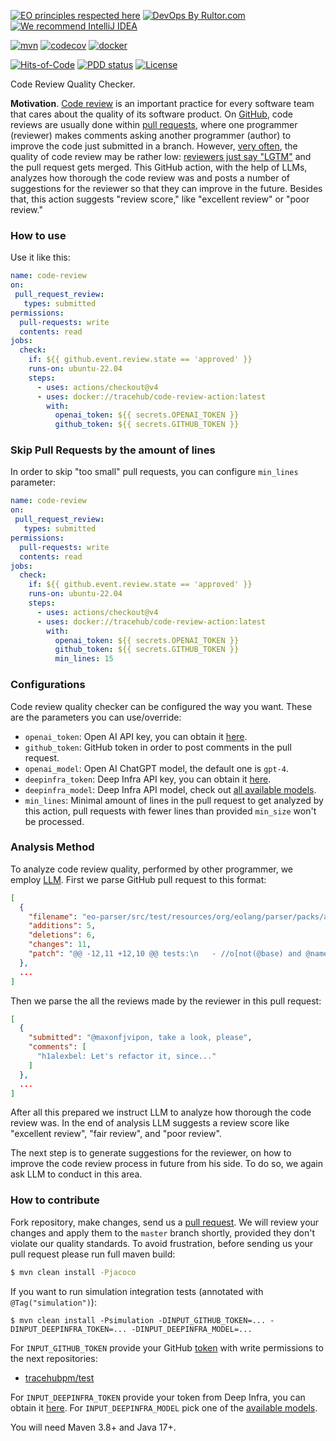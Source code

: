 [![EO principles respected here](https://www.elegantobjects.org/badge.svg)](https://www.elegantobjects.org)
[![DevOps By Rultor.com](http://www.rultor.com/b/trarcehubpm/code-review-action)](http://www.rultor.com/p/tracehubpm/code-review-action)
[![We recommend IntelliJ IDEA](https://www.elegantobjects.org/intellij-idea.svg)](https://www.jetbrains.com/idea/)

[![mvn](https://github.com/tracehubpm/code-review-action/actions/workflows/mvn.yml/badge.svg)](https://github.com/tracehubpm/code-review-action/actions/workflows/mvn.yml)
[![codecov](https://codecov.io/gh/tracehubpm/code-review-action/graph/badge.svg?token=JlkMLSJgRo)](https://codecov.io/gh/tracehubpm/code-review-action)
[![docker](https://img.shields.io/docker/v/tracehub/code-review-action/latest)](https://hub.docker.com/repository/docker/tracehub/code-review-action/general)

[![Hits-of-Code](https://hitsofcode.com/github/tracehubpm/code-review-action)](https://hitsofcode.com/view/github/tracehubpm/code-review-action)
[![PDD status](http://www.0pdd.com/svg?name=tracehubpm/code-review-action)](http://www.0pdd.com/p?name=tracehubpm/code-review-action)
[![License](https://img.shields.io/badge/license-MIT-green.svg)](https://github.com/tracehubpm/code-review-action/blob/master/LICENSE.txt)

Code Review Quality Checker.

**Motivation**.
[Code review](https://en.wikipedia.org/wiki/Code_review) is an important practice for every software team that cares about
the quality of its software product. On [GitHub](https://github.com), code reviews are usually done
within [pull requests](https://github.com/features/code-review), where one programmer (reviewer) makes comments asking
another programmer (author) to improve the code just submitted in a branch.
However, [very often](https://www.yegor256.com/2015/02/09/serious-code-reviewer.html),
the quality of code review may be rather low: [reviewers just say "LGTM"](https://www.l3r8y.ru/2023/08/06/dont-be-shy-cry#dont-upset-people)
and the pull request gets merged. This GitHub action, with the help of LLMs,
analyzes how thorough the code review was and posts a number of suggestions
for the reviewer so that they can improve in the future.
Besides that, this action suggests "review score," like
"excellent review" or "poor review."

### How to use

Use it like this:
```yml
name: code-review
on:
 pull_request_review:
   types: submitted
permissions:
  pull-requests: write
  contents: read
jobs:
  check:
    if: ${{ github.event.review.state == 'approved' }}
    runs-on: ubuntu-22.04
    steps:
      - uses: actions/checkout@v4
      - uses: docker://tracehub/code-review-action:latest
        with:
          openai_token: ${{ secrets.OPENAI_TOKEN }}
          github_token: ${{ secrets.GITHUB_TOKEN }}
```

### Skip Pull Requests by the amount of lines

In order to skip "too small" pull requests, you can configure `min_lines`
parameter:

```yml
name: code-review
on:
 pull_request_review:
   types: submitted
permissions:
  pull-requests: write
  contents: read
jobs:
  check:
    if: ${{ github.event.review.state == 'approved' }}
    runs-on: ubuntu-22.04
    steps:
      - uses: actions/checkout@v4
      - uses: docker://tracehub/code-review-action:latest
        with:
          openai_token: ${{ secrets.OPENAI_TOKEN }}
          github_token: ${{ secrets.GITHUB_TOKEN }}
          min_lines: 15
```

### Configurations

Code review quality checker can be configured the way you want.
These are the parameters you can use/override:

* `openai_token`: Open AI API key, you can obtain it [here](https://platform.openai.com/api-keys).
* `github_token`: GitHub token in order to post comments in the pull request.
* `openai_model`: Open AI ChatGPT model, the default one is `gpt-4`.
* `deepinfra_token`: Deep Infra API key, you can obtain it [here](https://deepinfra.com/dash/api_keys).
* `deepinfra_model`: Deep Infra API model, check out [all available models](https://deepinfra.com/models/text-generation).
* `min_lines`: Minimal amount of lines in the pull request to get analyzed
by this action, pull requests with fewer lines than provided `min_size`
won't be processed.

### Analysis Method

To analyze code review quality, performed by other programmer, we employ
[LLM](https://en.wikipedia.org/wiki/Large_language_model).
First we parse GitHub pull request to this format:

```json
[
  {
    "filename": "eo-parser/src/test/resources/org/eolang/parser/packs/add-locators.yaml",
    "additions": 5,
    "deletions": 6,
    "changes": 11,
    "patch": "@@ -12,11 +12,10 @@ tests:\n   - //o[not(@base) and @name='e' and @loc='Φ.org.abc.tt.α2.e']\n   - //o[@base='.hello' and @loc='Φ.org.abc.tt.α2.φ']\n   - //o[@base='e' and @loc='Φ.org.abc.tt.α2.φ.ρ']\n-  - //o[@name='q' and @base='.<' and @loc='Φ.org.abc.q']\n-  - //o[@base='.p' and not(@name) and @loc='Φ.org.abc.q.ρ']\n-  - //o[@base='.^' and not(@name) and @loc='Φ.org.abc.q.ρ.ρ']\n-  - //o[@base='.&' and not(@name) and @loc='Φ.org.abc.q.ρ.ρ.ρ']\n-  - //o[@base='$' and not(@name) and @loc='Φ.org.abc.q.ρ.ρ.ρ.ρ']\n+  - //o[@name='q' and @base='.p' and @loc='Φ.org.abc.q']\n+  - //o[@base='.^' and not(@name) and @loc='Φ.org.abc.q.ρ']\n+  - //o[@base='.&' and not(@name) and @loc='Φ.org.abc.q.ρ.ρ']\n+  - //o[@base='$' and not(@name) and @loc='Φ.org.abc.q.ρ.ρ.ρ']\n eo: |\n   +alias org.abc.foo.b\n   +alias x\n@@ -38,4 +37,4 @@ eo: |\n     [e]\n       e.hello > @\n   \n-  $.&.^.p.< > q\n+  $.&.^.p > q"
  },
  ...
]
```

Then we parse the all the reviews made by the reviewer in this pull request:

```json
[
  {
    "submitted": "@maxonfjvipon, take a look, please",
    "comments": [
      "h1alexbel: Let's refactor it, since..."
    ]
  },
  ...
]
```

After all this prepared we instruct LLM to analyze how thorough the code review was.
In the end of analysis LLM suggests a review score like "excellent review",
"fair review", and "poor review".

The next step is to generate suggestions for the reviewer, on how to improve
the code review process in future from his side. To do so, we again ask LLM to conduct
in this area.

### How to contribute

Fork repository, make changes, send us a [pull request](https://www.yegor256.com/2014/04/15/github-guidelines.html).
We will review your changes and apply them to the `master` branch shortly,
provided they don't violate our quality standards. To avoid frustration,
before sending us your pull request please run full maven build:

```bash
$ mvn clean install -Pjacoco
```

If you want to run simulation integration tests (annotated with `@Tag("simulation")`):

```shell
$ mvn clean install -Psimulation -DINPUT_GITHUB_TOKEN=... -DINPUT_DEEPINFRA_TOKEN=... -DINPUT_DEEPINFRA_MODEL=...
```

For `INPUT_GITHUB_TOKEN` provide your GitHub [token](https://github.com/settings/tokens) with write permissions
to the next repositories:

* [tracehubpm/test](https://github.com/tracehubpm/test)

For `INPUT_DEEPINFRA_TOKEN` provide your token from Deep Infra,
you can obtain it [here](https://deepinfra.com/dash/api_keys).
For `INPUT_DEEPINFRA_MODEL` pick one of the [available models](https://deepinfra.com/models/text-generation).

You will need Maven 3.8+ and Java 17+.
